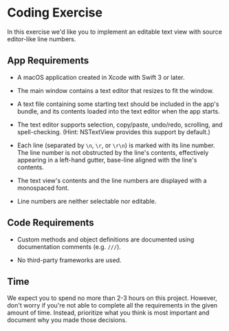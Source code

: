 # Coding Exercise

In this exercise we'd like you to implement an editable text view with source
editor-like line numbers.


## App Requirements

+ A macOS application created in Xcode with Swift 3 or later.

+ The main window contains a text editor that resizes to fit the window.

+ A text file containing some starting text should be included in the app's
bundle, and its contents loaded into the text editor when the app starts.

+ The text editor supports selection, copy/paste, undo/redo, scrolling, and
spell-checking. (Hint: NSTextView provides this support by default.)

+ Each line (separated by `\n`, `\r`, or `\r\n`) is marked with its line
number. The line number is not obstructed by the line's contents, effectively
appearing in a left-hand gutter, base-line aligned with the line's contents.

+ The text view's contents and the line numbers are displayed with a monospaced
font.

+ Line numbers are neither selectable nor editable.

## Code Requirements

+ Custom methods and object definitions are documented using documentation
comments (e.g. `///`).

+ No third-party frameworks are used.


## Time

We expect you to spend no more than 2-3 hours on this project. However, don't
worry if you're not able to complete all the requirements in the given amount
of time. Instead, prioritize what you think is most important and document why
you made those decisions.

